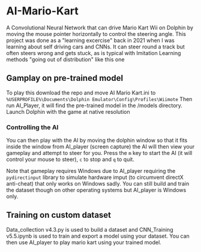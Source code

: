 # AI-Mario-Kart
A Convolutional Neural Network that can drive Mario Kart Wii on Dolphin by moving the mouse pointer horizontally to control the steering angle. This project was done as a "learning excercise" back in 2021 when I was learning about self driving cars and CNNs. It can steer round a track but often steers wrong and gets stuck, as is typical with Imitation Learning methods "going out of distribution" like this one

## Gamplay on pre-trained model
To play this download the repo and move AI Mario Kart.ini to ```%USERPROFILE%\Documents\Dolphin Emulator\Config\Profiles\Wiimote``` Then run AI_Player, it will find the pre-trained model in the /models directory. Launch Dolphin with the game at native resolution

### Controlling the AI
You can then play with the AI by moving the dolphin window so that it fits inside the window from AI_player (screen capture) the AI will then view your gameplay and attempt to steer for you. Press the ```m``` key to start the AI (it will control your mouse to steer), ```c``` to stop and ```q``` to quit.

Note that gameplay requires Windows due to AI_player requiring the ```pydirectinput``` library to simulate hardware imput (to circumvent directX anti-cheat) that only works on Windows sadly. You can still build and train the dataset though on other operating systems but AI_player is Windows only. 

## Training on custom dataset
Data_collection v4.3.py is used to build a dataset and CNN_Training v5.5.ipynb is used to train and export a model using your dataset. You can then use AI_player to play mario kart using your trained model.

